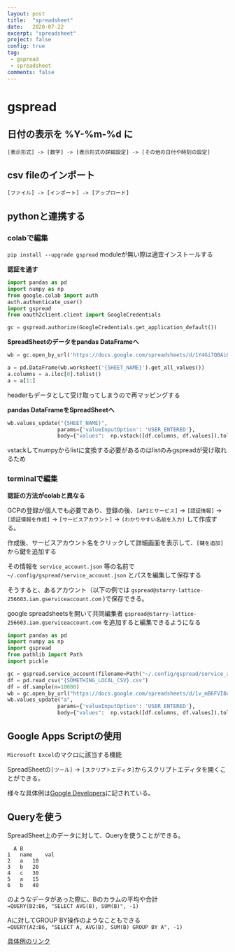 ```yaml
---
layout: post
title:  "spreadsheet"
date:   2020-07-22
excerpt: "spreadsheet"
project: false
config: true
tag:
 - gspread
 - spreadsheet
comments: false
---
```


# gspread

## 日付の表示を %Y-%m-%d に

```
[表示形式] -> [数字] -> [表示形式の詳細設定] -> [その他の日付や時刻の設定]
```

## csv fileのインポート

```
[ファイル] -> [インポート] -> [アップロード]
```

## pythonと連携する

### colabで編集

`pip install --upgrade gspread` moduleが無い際は適宜インストールする

**認証を通す**  
```python
import pandas as pd
import numpy as np
from google.colab import auth
auth.authenticate_user()
import gspread
from oauth2client.client import GoogleCredentials

gc = gspread.authorize(GoogleCredentials.get_application_default())
```
**SpreadSheetのデータをpandas DataFrameへ**  
```python
wb = gc.open_by_url('https://docs.google.com/spreadsheets/d/1Y4Gi7QBAiQESKL_qtV71u8ToiGqu8IDwhlT--gKeDuo/edit#gid=1578443245')

a = pd.DataFrame(wb.worksheet('{SHEET_NAME}').get_all_values())
a.columns = a.iloc[0].tolist()
a = a[1:]
```
headerもデータとして受け取ってしまうので再マッピングする

**pandas DataFrameをSpreadSheetへ**  

```python
wb.values_update("{SHEET_NAME}", 
                params={'valueInputOption': 'USER_ENTERED'}, 
                body={"values":  np.vstack([df.columns, df.values]).tolist()})
```

vstackしてnumpyからlistに変換する必要があるのはlistのみgspreadが受け取れるため

### terminalで編集

**認証の方法がcolabと異なる**  

GCPの登録が個人でも必要であり、登録の後、`[APIとサービス]` -> `[認証情報]` -> `[認証情報を作成]` -> `[サービスアカウント]` -> `(わかりやすい名前を入力)` して作成する。  

作成後、サービスアカウント名をクリックして詳細画面を表示して、`[鍵を追加]` から鍵を追加する  

その情報を `service_account.json` 等の名前で `~/.config/gspread/service_account.json` とパスを編集して保存する  

そうすると、あるアカウント（以下の例では `gspread@starry-lattice-256603.iam.gserviceaccount.com` )で保存できる。  

google spreadsheetsを開いて共同編集者 `gspread@starry-lattice-256603.iam.gserviceaccount.com` を追加すると編集できるようになる  

```python
import pandas as pd
import numpy as np
import gspread
from pathlib import Path
import pickle

gc = gspread.service_account(filename=Path("~/.config/gspread/service_account.json").expanduser())
df = pd.read_csv("{SOMETHING_LOCAL_CSV}.csv")
df = df.sample(n=10000)
wb = gc.open_by_url("https://docs.google.com/spreadsheets/d/1v_mB6FVI8qr5V7mXLdlZpvjOyV-aakDHdyRjg_qieWw")
wb.values_update("a", 
                params={'valueInputOption': 'USER_ENTERED'}, 
                body={"values":  np.vstack([df.columns, df.values]).tolist()})

```


## Google Apps Scriptの使用

`Microsoft Excel`のマクロに該当する機能  

SpreadSheetの`[ツール]` -> `[スクリプトエディタ]`からスクリプトエディタを開くことができる。  

様々な具体例は[Google Developers](https://developers.google.com/apps-script/guides/sheets)に記されている。 

## Queryを使う 

SpreadSheet上のデータに対して、Queryを使うことができる。  

```
  A	B
1	name	val
2	a	10
3	b	20
4	c	30
5	a	15
6	b	40
```

のようなデータがあった際に、Bのカラムの平均や合計  
`=QUERY(B2:B6, "SELECT AVG(B), SUM(B)", -1)`  

Aに対してGROUP BY操作のようなこともできる  
`=QUERY(A2:B6, "SELECT A, AVG(B), SUM(B) GROUP BY A", -1)`  

[具体例のリンク](https://docs.google.com/spreadsheets/d/1-5ZqObw858VAQ-NuYMB2Et21EfMEPPrJjxpZR-rD5DI/edit?usp=sharing)
